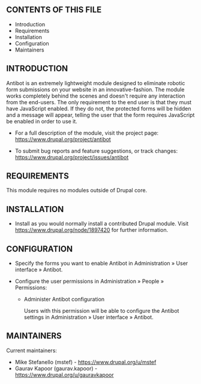 CONTENTS OF THIS FILE
---------------------

 * Introduction
 * Requirements
 * Installation
 * Configuration
 * Maintainers

INTRODUCTION
------------

Antibot is an extremely lightweight module designed to eliminate robotic form
submissions on your website in an innovative-fashion. The module works
completely behind the scenes and doesn't require any interaction from
the end-users. The only requirement to the end user is that they must have
JavaScript enabled. If they do not, the protected forms will be hidden and a
message will appear, telling the user that the form requires JavaScript be
enabled in order to use it.

 * For a full description of the module, visit the project page:
   https://www.drupal.org/project/antibot

 * To submit bug reports and feature suggestions, or track changes:
   https://www.drupal.org/project/issues/antibot


REQUIREMENTS
------------

This module requires no modules outside of Drupal core.

INSTALLATION
------------

 * Install as you would normally install a contributed Drupal module. Visit
   https://www.drupal.org/node/1897420 for further information.


CONFIGURATION
-------------

 * Specify the forms you want to enable Antibot in Administration »
   User interface » Antibot.

 * Configure the user permissions in Administration » People » Permissions:

   - Administer Antibot configuration

     Users with this permission will be able to configure the Antibot settings
     in Administration » User interface » Antibot.

MAINTAINERS
-----------

Current maintainers:
 * Mike Stefanello (mstef) - https://www.drupal.org/u/mstef
 * Gaurav Kapoor (gaurav.kapoor) - https://www.drupal.org/u/gauravkapoor
